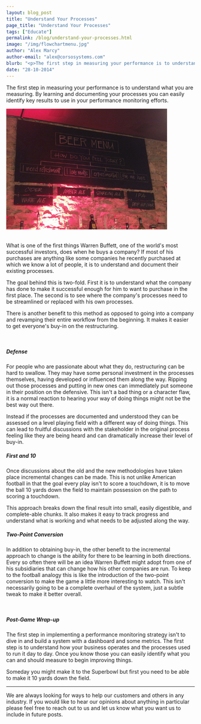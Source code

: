 ```yaml
---
layout: blog_post
title: "Understand Your Processes"
page_title: "Understand Your Processes"
tags: ["Educate"]
permalink: /blog/understand-your-processes.html
image: "/img/flowchartmenu.jpg"
author: "Alex Marcy"
author-email: "alex@corsosystems.com"
blurb: "<p>The first step in measuring your performance is to understand what you are measuring. By learning and documenting your processes you can easily identify key results to use in your performance monitoring efforts.</p>"
date: "28-10-2014"
---
```


<p>The first step in measuring your performance is to understand what you are measuring. By learning and documenting your processes you can easily identify key results to use in your performance monitoring efforts.</p>

<img src="/img/flowchartmenu.jpg" width="430px"/>
<br/>
<br/>
<p>What is one of the first things Warren Buffett, one of the world's most successful investors, does when he buys a company? If most of his purchases are anything like some companies he recently purchased at which we know a lot of people, it is to understand and document their existing processes.</p>

<p>The goal behind this is two-fold. First it is to understand what the company has done to make it successful enough for him to want to purchase in the first place. The second is to see where the company's processes need to be streamlined or replaced with his own processes.</p>

<p>There is another benefit to this method as opposed to going into a company and revamping their entire workflow from the beginning. It makes it easier to get everyone's buy-in on the restructuring.</p>
<br/>
<h5><b>Defense</b></h5>
<p>For people who are passionate about what they do, restructuring can be hard to swallow. They may have some personal investment in the processes themselves, having developed or influenced them along the way. Ripping out those processes and putting in new ones can immediately put someone in their position on the defensive. This isn't a bad thing or a character flaw, it is a normal reaction to hearing your way of doing things might not be the best way out there.</p>

<p>Instead if the processes are documented and understood they can be assessed on a level playing field with a different way of doing things. This can lead to fruitful discussions with the stakeholder in the original process feeling like they are being heard and can dramatically increase their level of buy-in.</p>

<h5><b>First and 10</b></h5>
<p>Once discussions about the old and the new methodologies have taken place incremental changes can be made. This is not unlike American football in that the goal every play isn't to score a touchdown, it is to move the ball 10 yards down the field to maintain possession on the path to scoring a touchdown.</p>

<p>This approach breaks down the final result into small, easily digestible, and complete-able chunks. It also makes it easy to track progress and understand what is working and what needs to be adjusted along the way.</p>

<h5><b>Two-Point Conversion</b></h5>
<p>In addition to obtaining buy-in, the other benefit to the incremental approach to change is the ability for there to be learning in both directions. Every so often there will be an idea Warren Buffett might adopt from one of his subsidiaries that can change how his other companies are run. To keep to the football analogy this is like the introduction of the two-point conversion to make the game a little more interesting to watch. This isn't necessarily going to be a complete overhaul of the system, just a subtle tweak to make it better overall.</p>

<br/>
<h5><b>Post-Game Wrap-up</b></h5>
<p>The first step in implementing a performance monitoring strategy isn't to dive in and build a system with a dashboard and some metrics. The first step is to understand how your business operates and the processes used to run it day to day. Once you know those you can easily identify what you can and should measure to begin improving things.</p>

<p>Someday you might make it to the Superbowl but first you need to be able to make it 10 yards down the field.</p>

<hr>
<p>We are always looking for ways to help our customers and others in any industry. If you would like to hear our opinions about anything in particular please feel free to reach out to us and let us know what you want us to include in future posts.</p>
<br/>